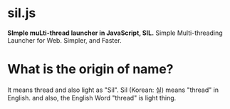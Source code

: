 # sil.js
**SImple muLti-thread launcher in JavaScript, SIL.** 
Simple Multi-threading Launcher for Web. Simpler, and Faster.

# What is the origin of name?
It means thread and also light as "Sil". 
Sil (Korean: 실) means "thread" in English. and also, the English Word "thread" is light thing.
